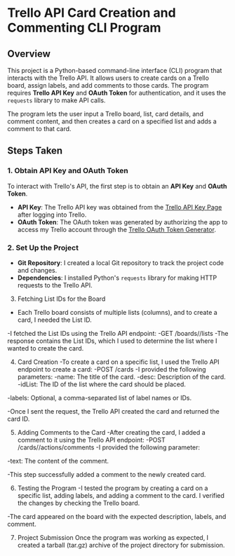 # Trello API Card Creation and Commenting CLI Program

## Overview
This project is a Python-based command-line interface (CLI) program that interacts with the Trello API. It allows users to create cards on a Trello board, assign labels, and add comments to those cards. The program requires **Trello API Key** and **OAuth Token** for authentication, and it uses the `requests` library to make API calls.

The program lets the user input a Trello board, list, card details, and comment content, and then creates a card on a specified list and adds a comment to that card.

## Steps Taken

### 1. **Obtain API Key and OAuth Token**
To interact with Trello's API, the first step is to obtain an **API Key** and **OAuth Token**.

- **API Key**: The Trello API key was obtained from the [Trello API Key Page](https://trello.com/app-key) after logging into Trello.
- **OAuth Token**: The OAuth token was generated by authorizing the app to access my Trello account through the [Trello OAuth Token Generator](https://trello.com/1/authorize).

### 2. **Set Up the Project**
- **Git Repository**: I created a local Git repository to track the project code and changes.
- **Dependencies**: I installed Python's `requests` library for making HTTP requests to the Trello API.

3. Fetching List IDs for the Board
- Each Trello board consists of multiple lists (columns), and to create a card, I needed the List ID.

-I fetched the List IDs using the Trello API endpoint:
-GET /boards/<board-id>/lists
-The response contains the List IDs, which I used to determine the list where I wanted to create the card.

4. Card Creation
-To create a card on a specific list, I used the Trello API endpoint to create a card:
-POST /cards
-I provided the following parameters:
-name: The title of the card.
-desc: Description of the card.
-idList: The ID of the list where the card should be placed.

-labels: Optional, a comma-separated list of label names or IDs.

-Once I sent the request, the Trello API created the card and returned the card ID.

5. Adding Comments to the Card
-After creating the card, I added a comment to it using the Trello API endpoint:
-POST /cards/<card-id>/actions/comments
-I provided the following parameter:

-text: The content of the comment.

-This step successfully added a comment to the newly created card.

6. Testing the Program
-I tested the program by creating a card on a specific list, adding labels, and adding a comment to the card. I verified the changes by checking the Trello board.

-The card appeared on the board with the expected description, labels, and comment.

7. Project Submission
Once the program was working as expected, I created a tarball (tar.gz) archive of the project directory for submission.

